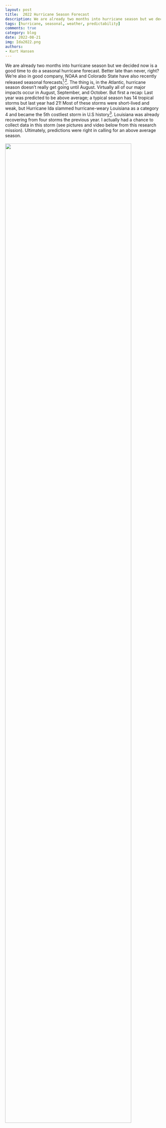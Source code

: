 ```yaml
---
layout: post
title:  2022 Hurricane Season Forecast
description: We are already two months into hurricane season but we decided now is a good time to do a seasonal hurricane forecast. Better late than never, right?
tags: [hurricane, seasonal, weather, predictability]
comments: true
category: blog
date: 2022-08-21
img: Ida2022.png
authors: 
- Kurt Hansen
---
```


We are already two months into hurricane season but we decided now is a good time to do a seasonal hurricane forecast. Better late than never, right? We’re also in good company, NOAA and Colorado State have also recently released seasonal forecasts[<sup>1</sup>](https://www.cpc.ncep.noaa.gov/products/outlooks/hurricane.shtml)<sup>,</sup>[<sup>2</sup>](https://tropical.colostate.edu/Forecast/2022-08.pdf). The thing is, in the Atlantic, hurricane season doesn’t really get going until August. Virtually all of our major impacts occur in August, September, and October.
But first a recap: Last year was predicted to be above average; a typical season has 14 tropical storms but last year had 21! Most of these storms were short-lived and weak, but Hurricane Ida slammed hurricane-weary Louisiana as a category 4 and became the 5th costliest storm in U.S history[<sup>3</sup>](https://www.ncei.noaa.gov/access/billions/dcmi.pdf). Louisiana was already recovering from four storms the previous year. I actually had a chance to collect data in this storm (see pictures and video below from this research mission). Ultimately, predictions were right in calling for an above average season.
<br><br>
<img src="/assets/img/Ida2022_Kurt1.jpg" width="90%">
<br><sub><i>Here I am helping to set up an observation tower in Raceland just prior to Ida’s landfall, it was already raining and winds were gusting to tropical storm force.</i></sub>
<br><br>
<!-- blank line -->
<iframe width="618" height="1099" src="https://www.youtube.com/embed/WLMpMpxaMBg" title="Gusting Winds in New Orleans from Hurricane Ida (August 2021)" frameborder="0" allow="accelerometer; autoplay; clipboard-write; encrypted-media; gyroscope; picture-in-picture" allowfullscreen></iframe>
<br><sub><i>This is the last video I took in New Orleans before hotel staff closed off doors to the outside. Winds gusted to hurricane force, knocking down trees, tearing the roof off the adjacent building, and blowing the AC unit into our room.</i></sub>
<br><br>
Guess what?
<br><br>
This year we can expect another active hurricane season. 
<br><br>
<h2>Should we have hurricanes for dinner? We have the ingredients</h2>

The expectation for an active season is mostly because of La Niña, i.e. cold ocean temperatures in the tropical Pacific Ocean, and how this affects Atlantic hurricanes seasonal can be found in our [first seasonal hurricane prediction post](https://seasonedchaos.github.io/Forecasting-Hurricanes-Beyond-Weather/). Currently, water temperatures in the East Pacific are pretty cool :sunglasses:. We are so close to peak hurricane season and we are past the [spring predictability barrier](https://seasonedchaos.github.io/CSI-SC-The-Spring-Predictability-Barrier/) we have high confidence that La Niña will persist. This will result in gentler upper level winds allowing hurricanes to form and strengthen without being decapitated.
<br><br>
There are three other factors mentioned by Colorado State and NOAA that indicate an active hurricane season this year:
<br><br>
- The **Atlantic trade winds** are weaker than normal and likely to persist through peak season which will mean reduced wind shear which will allow hurricanes to develop and strengthen more readily. 
- **Sea surface temperatures (SSTs)** in the main development region of the Atlantic are also above normal which will provide more fuel for storms. 
- Finally, the **African monsoon** has been more active (rainy) than normal. This means there is less dry dusty air. This also means more robust African Easterly Waves, which are clusters of thunderstorms that are the seeds for most Atlantic hurricanes.
<br><br>
<h2>What's that noise? The physical limits of predictability</h2>

Is there a way we might be spared an active season?
<br><br>
It is not likely, Colorado State and NOAA haven’t been wrong about their seasonal forecast (at least with respect to whether it will be an active season or not) in nearly a decade. But, this might be a good time to dive into some examples of noise and how that can affect our forecasts.
<br><br>
Our first example is 2010 which was a very active hurricane season, and this was actually forecasted very well. However, nearly all of the season’s strongest storms stayed out at sea. The U.S saw no hurricane landfalls, and damages from the season were relatively low especially for the number of storms. The forecast was accurate but, to many people, it didn’t seem that way because most of the major storms didn’t make landfall. On the flip side, a very inactive year can still produce a one monster storm that turns out to be very devastating like Andrew in 1992 or Alicia in 1983. Because hurricanes are such rare events and because we can’t predict hurricane tracks more than a week out, the relatively random path of hurricanes will mean a lot for the overall impact of the season.
<br><br>
The past examples are perceived misses, but we do sometimes get the forecasts wrong because of chaos in the atmosphere. An infamous example is the 2013 hurricane season. ENSO was cool neutral and Atlantic SSTs were warm; there were even a few early season storms that indicated the Atlantic was all-systems-go to produce hurricanes. But that year there were only two hurricanes, the fewest in 30 years (and no major hurricanes). All seasonal forecasts that year completely missed this meteorological dud of a season. 
<br><br>
The culprit? Dry air from the mid-latitudes kept sinking into the tropics. The mid-latitudes are characterized by jets and temperature gradients; it is basically weather in the fast lane. Compared to the tropics, where weather is dependent on slowly varying ocean temperatures, mid-latitude weather is very hard to predict at long range because of the variable jet stream (we explain this further in the "Jet Stream" section of [this NAO post](https://seasonedchaos.github.io/Seasoned-Chaos-presents-the-North-Atlantic-Oscillation/)). While we have a good grasp of most features that impact hurricane season activity, this mid-latitude weather is always there and serves as a wild card, a source of noise that can ruin our forecast.
<br><br>
We have learned from 2013 and found that these mid-latitude intrusions are more likely when the subtropical Atlantic SSTs are cooler. This year we actually have cooler than average subtropical SSTs north of the main development region, so hopefully we can get another season like 2013. Well hopefully for you all, but us meteorologists who want to make accurate forecasts and put anemometers in hurricanes might be a little disappointed.
<br><br>
<img src="/assets/img/Ida2022_Kurt2.jpg" width="90%">
<br><sub><i>Here I am “helping” set up an observation tower with the FSU team in Galiano LA the night before Ida made landfall there. I also (actually) helped place several storm surge instruments here.</i></sub>
<br><br>
<div style="text-align: right"><i> Written by: Kurt Hansen</i></div>
<div style="text-align: right"><i> Graphics credit to: Kurt Hansen (figures, video), and GOES visible+infrared overlay taken from infrared Brian McNoldy's Tropical Atlantic Update blog post from Aug 30, 2021 (thumbnail)</i></div>
Footnotes:
<br>
[<sup>1</sup>](https://www.cpc.ncep.noaa.gov/products/outlooks/hurricane.shtml)NOAA Climate Prediction Center 2022 Atlantic Hurricane Season Outlook
<br>
[<sup>2</sup>](https://tropical.colostate.edu/Forecast/2022-08.pdf)Colorado State University Seasonal Forecast for 2022 Hurricane Activity
<br>
[<sup>3</sup>](https://www.ncei.noaa.gov/access/billions/dcmi.pdf)NOAA National Centers for Environmental Information (NCEI) Costliest U.S. Tropical Cyclones
